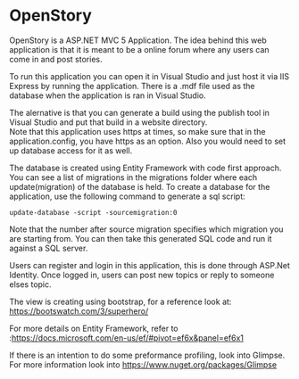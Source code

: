 # OpenStory

OpenStory is a ASP.NET MVC 5 Application. The idea behind this web application is that it is meant to be a online forum where any users 
can come in and post stories.   

To run this application you can open it in Visual Studio and just host it via IIS Express by running the application. There is a 
.mdf file used as the database when the application is ran in Visual Studio.   

The alernative is that you can generate a build using the publish tool in Visual Studio and put that build in a website directory.   
Note that this application uses https at times, so make sure that in the application.config, you have https as an option. Also you
would need to set up database access for it as well. 

The database is created using Entity Framework with code first approach. You can see a list of migrations in the migrations folder 
where each update(migration) of the database is held. To create a database for the application, use the following command to generate
a sql script: 
```
update-database -script -sourcemigration:0
```
Note that the number after source migration specifies which migration you are starting from.
You can then take this generated SQL code and run it against a SQL server. 

Users can register and login in this application, this is done through ASP.Net Identity. 
Once logged in, users can post new topics or reply to someone elses topic. 

The view is creating using bootstrap, for a reference look at: https://bootswatch.com/3/superhero/

For more details on Entity Framework, refer to :https://docs.microsoft.com/en-us/ef/#pivot=ef6x&panel=ef6x1

If there is an intention to do some preformance profiling, look into Glimpse. For more information look into https://www.nuget.org/packages/Glimpse
